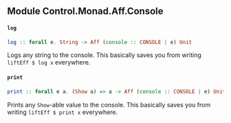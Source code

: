 ## Module Control.Monad.Aff.Console

#### `log`

``` purescript
log :: forall e. String -> Aff (console :: CONSOLE | e) Unit
```

Logs any string to the console. This basically saves you
from writing `liftEff $ log x` everywhere.

#### `print`

``` purescript
print :: forall e a. (Show a) => a -> Aff (console :: CONSOLE | e) Unit
```

Prints any `Show`-able value to the console. This basically saves you
from writing `liftEff $ print x` everywhere.


